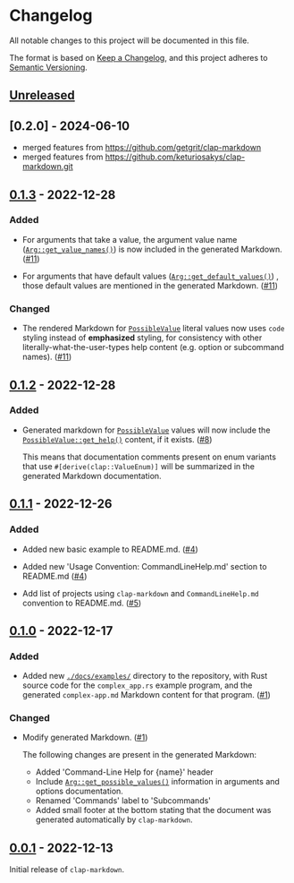# Changelog

All notable changes to this project will be documented in this file.

The format is based on [Keep a Changelog](https://keepachangelog.com/en/1.0.0/),
and this project adheres to [Semantic Versioning](https://semver.org/spec/v2.0.0.html).


## [Unreleased]

## [0.2.0] - 2024-06-10

 * merged features from <https://github.com/getgrit/clap-markdown>
 * merged features from <https://github.com/keturiosakys/clap-markdown.git>

## [0.1.3] - 2022-12-28

### Added

* For arguments that take a value, the argument value name
  ([`Arg::get_value_names()`](https://docs.rs/clap/4.0.32/clap/struct.Arg.html#method.get_value_names))
  is now included in the generated Markdown. ([#11])

* For arguments that have default values
  ([`Arg::get_default_values()`](https://docs.rs/clap/4.0.32/clap/struct.Arg.html#method.get_default_values))
  , those default values are mentioned in the generated Markdown. ([#11])

### Changed

* The rendered Markdown for
  [`PossibleValue`](https://docs.rs/clap/4.0.32/clap/builder/struct.PossibleValue.html)
  literal values now uses `code` styling instead of **emphasized** styling, for
  consistency with other literally-what-the-user-types help content (e.g.
  option or subcommand names). ([#11])



## [0.1.2] - 2022-12-28

### Added

* Generated markdown for
  [`PossibleValue`](https://docs.rs/clap/4.0.32/clap/builder/struct.PossibleValue.html)
  values will now include the
  [`PossibleValue::get_help()`](https://docs.rs/clap/4.0.32/clap/builder/struct.PossibleValue.html#method.get_help)
  content, if it exists. ([#8])

  This means that documentation comments present on enum variants that use
  `#[derive(clap::ValueEnum)]` will be summarized in the generated Markdown
  documentation.



## [0.1.1] - 2022-12-26

### Added

* Added new basic example to README.md. ([#4])

* Added new 'Usage Convention: CommandLineHelp.md' section to README.md ([#4])

* Add list of projects using `clap-markdown` and `CommandLineHelp.md` convention
  to README.md. ([#5])



## [0.1.0] - 2022-12-17

### Added

* Added new [`./docs/examples/`](../docs/examples/) directory to the repository,
  with Rust source code for the `complex_app.rs` example program, and the
  generated `complex-app.md` Markdown content for that program. ([#1])

### Changed

* Modify generated Markdown. ([#1])

  The following changes are present in the generated Markdown:

  - Added 'Command-Line Help for {name}' header
  - Include
    [`Arg::get_possible_values()`](https://docs.rs/clap/latest/clap/builder/struct.Arg.html#method.get_possible_values)
    information in arguments and options documentation.
  - Renamed 'Commands' label to 'Subcommands'
  - Added small footer at the bottom stating that the document was generated
    automatically by `clap-markdown`.



## [0.0.1] - 2022-12-13

Initial release of `clap-markdown`.


<!-- v0.0.1 -->

<!-- v0.1.0 -->
[#1]: https://github.com/ConnorGray/clap-markdown/pull/1

<!-- v0.1.1 -->
[#4]: https://github.com/ConnorGray/clap-markdown/pull/4
[#5]: https://github.com/ConnorGray/clap-markdown/pull/5

<!-- v0.1.2 -->
[#8]: https://github.com/ConnorGray/clap-markdown/pull/8

<!-- v0.1.3 -->
[#11]: https://github.com/ConnorGray/clap-markdown/pull/11

[unreleased]: https://github.com/ConnorGray/clap-markdown/compare/v0.1.3...HEAD

[0.1.3]: https://github.com/ConnorGray/clap-markdown/compare/v0.1.2...v0.1.3
[0.1.2]: https://github.com/ConnorGray/clap-markdown/compare/v0.1.1...v0.1.2
[0.1.1]: https://github.com/ConnorGray/clap-markdown/compare/v0.1.0...v0.1.1
[0.1.0]: https://github.com/ConnorGray/clap-markdown/compare/v0.0.1...v0.1.0
[0.0.1]: https://github.com/ConnorGray/clap-markdown/releases/tag/v0.0.1
